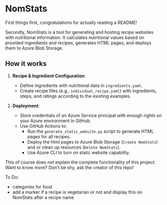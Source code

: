 # NomStats
First things first, congratulations for actually reading a README!

Secondly, NomStats is a tool for generating and hosting recipe websites with nutritional information. It calculates nutritional values based on provided ingredients and recipes, generates HTML pages, and deploys them to Azure Blob Storage.

## How it works
1. **Recipe & Ingredient Configuration**:
   - Define ingredients with nutritional data in `ingredients.yaml`.
   - Create recipe files (e.g., `individual_recipe.yaml`) with ingredients, steps, and ratings according to the existing examples.

2. **Deployment**:
   - Store credentials of an Azure Service principal with enough rights on your Azure environment in GitHub.
   - Use GitHub Actions to:
        - Run the `generate_static_website.py` script to generate HTML pages for all recipes.
        - Deploy the html pages to Azure Blob Storage (`Create NomStats`) and or clean up resources (`Delete NomStats`).
        - Use Azure CLI to turn on static website capability.

This of course does not explain the complete functionality of this project. Want to know more? Don't be shy, ask the creator of this repo!

To Do:
- categories for food
- add a marker if a recipe is vegetarian or not and display this on NomStats after a recipe name